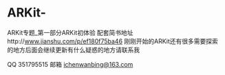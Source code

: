 # ARKit-
ARKit专题_第一部分ARKit初体验 配套简书地址http://www.jianshu.com/p/ef180f75ba46
刚刚开始的ARKit还有很多需要探索的地方后面会继续更新有什么疑惑的地方请联系我

QQ 351795515
邮箱 ichenwanbing@163.com

